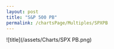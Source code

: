 ```yaml
---
layout: post
title: "S&P 500 PB"
permalink: /chartsPage/Multiples/SPXPB
---
```


![title](/assets/Charts/SPX PB.png)

